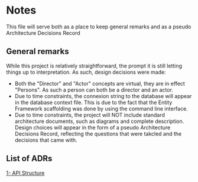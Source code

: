 # Notes

This file will serve both as a place to keep general remarks and as a pseudo Architecture Decisions Record

## General remarks

While this project is relatively straightforward, the prompt it is still letting things up to interpretation.
As such, design decisions were made:
- Both the "Director" and "Actor" concepts are virtual, they are in effect "Persons". As such a person can both be a director and an actor.
- Due to time constraints, the connexion string to the database will appear in the database context file. This is due to the fact that the Entity Framework scaffolding was done by using the command line interface.
- Due to time constraints, the project will NOT include standard architecture documents, such as diagrams and complete description. Design choices will appear in the form of a pseudo Architecture Decisions Record, reflecting the questions that were takcled and the decisions that came with.

## List of ADRs

[1- API Structure](./ADRs/1_api_structure.md)
